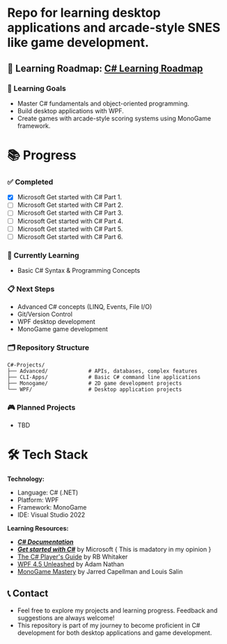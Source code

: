 # Repo for learning desktop applications and arcade-style SNES like game development.
📖 **Learning Roadmap:** [C# Learning Roadmap](./C%23%20Learning%20Roadmap.md)
---
### 🎯 Learning Goals
- Master C# fundamentals and object-oriented programming.
- Build desktop applications with WPF.
- Create games with arcade-style scoring systems using MonoGame framework.

# 📚 Progress

### ✅ Completed
- [x] Microsoft Get started with C# Part 1.
- [ ] Microsoft Get started with C# Part 2.
- [ ] Microsoft Get started with C# Part 3.
- [ ] Microsoft Get started with C# Part 4.
- [ ] Microsoft Get started with C# Part 5.
- [ ] Microsoft Get started with C# Part 6.

### 🚧 Currently Learning
- Basic C# Syntax & Programming Concepts

### 📋 Next Steps
- Advanced C# concepts (LINQ, Events, File I/O)
- Git/Version Control
- WPF desktop development
- MonoGame game development

### 🗂️ Repository Structure
```
C#-Projects/
├── Advanced/             # APIs, databases, complex features
├── CLI-Apps/             # Basic C# command line applications
├── Monogame/             # 2D game development projects
└── WPF/                  # Desktop application projects
```
### 🎮 Planned Projects
- TBD

# 🛠️ Tech Stack
**Technology:**
- Language: C# (.NET)
- Platform: WPF
- Framework: MonoGame
- IDE: Visual Studio 2022

**Learning Resources:**
- ***[C# Documentation](https://learn.microsoft.com/en-us/dotnet/csharp/tour-of-csharp/)***
- ***[Get started with C#](https://learn.microsoft.com/en-us/collections/yz26f8y64n7k07)*** by Microsoft { This is madatory in my opinion }
- [The C# Player's Guide](https://www.amazon.com/C-Players-Guide-5th/dp/0985580151) by RB Whitaker
- [WPF 4.5 Unleashed](https://www.amazon.com/WPF-4-5-Unleashed-Adam-Nathan/dp/0672336979?dib=eyJ2IjoiMSJ9.N7dWjTadWzA7oSHz1vjk9Y_jL2bR4GdVEwCkh7gZvrA.DrFR6vy_tTNHcznlCbR-HslPmSh2SjI-iz0gY596mmc&dib_tag=se&keywords=WPF+4.5+Unleashed&qid=1754194266&sr=8-1) by Adam Nathan
- [MonoGame Mastery](https://www.amazon.com/MonoGame-Mastery-Multi-Platform-Reusable-Engine/dp/1484263081) by Jarred Capellman and Louis Salin

## 📞 Contact
- Feel free to explore my projects and learning progress. Feedback and suggestions are always welcome!
- This repository is part of my journey to become proficient in C# development for both desktop applications and game development.
